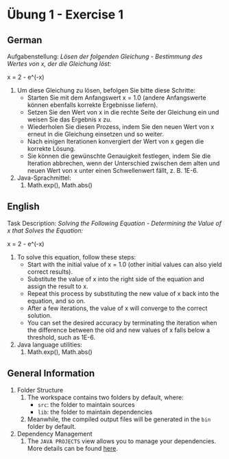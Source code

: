 # Übung 1 - Exercise 1

## German

Aufgabenstellung:
*Lösen der folgenden Gleichung - Bestimmung des Wertes von x, der die Gleichung löst:*

x = 2 - e^(-x)

1. Um diese Gleichung zu lösen, befolgen Sie bitte diese Schritte:
    - Starten Sie mit dem Anfangswert x = 1.0 (andere Anfangswerte können ebenfalls korrekte Ergebnisse liefern).
    - Setzen Sie den Wert von x in die rechte Seite der Gleichung ein und weisen Sie das Ergebnis x zu.
    - Wiederholen Sie diesen Prozess, indem Sie den neuen Wert von x erneut in die Gleichung einsetzen und so weiter.
    - Nach einigen Iterationen konvergiert der Wert von x gegen die korrekte Lösung.
    - Sie können die gewünschte Genauigkeit festlegen, indem Sie die Iteration abbrechen, wenn der Unterschied zwischen dem alten und neuen Wert von x unter einen Schwellenwert fällt, z. B. 1E-6.
1. Java-Sprachmittel:
    1. Math.exp(), Math.abs()

## English

Task Description:
*Solving the Following Equation - Determining the Value of x that Solves the Equation:*

x = 2 - e^(-x)

1. To solve this equation, follow these steps:
    - Start with the initial value of x = 1.0 (other initial values can also yield correct results).
    - Substitute the value of x into the right side of the equation and assign the result to x.
    - Repeat this process by substituting the new value of x back into the equation, and so on.
    - After a few iterations, the value of x will converge to the correct solution.
    - You can set the desired accuracy by terminating the iteration when the difference between the old and new values of x falls below a threshold, such as 1E-6.
1. Java language utilities:
    1. Math.exp(), Math.abs()

## General Information

1. Folder Structure
    1. The workspace contains two folders by default, where:
        - `src`: the folder to maintain sources
        - `lib`: the folder to maintain dependencies
    1. Meanwhile, the compiled output files will be generated in the `bin` folder by default.
1. Dependency Management
    1. The `JAVA PROJECTS` view allows you to manage your dependencies. More details can be found [here](https://github.com/microsoft/vscode-java-dependency#manage-dependencies).
